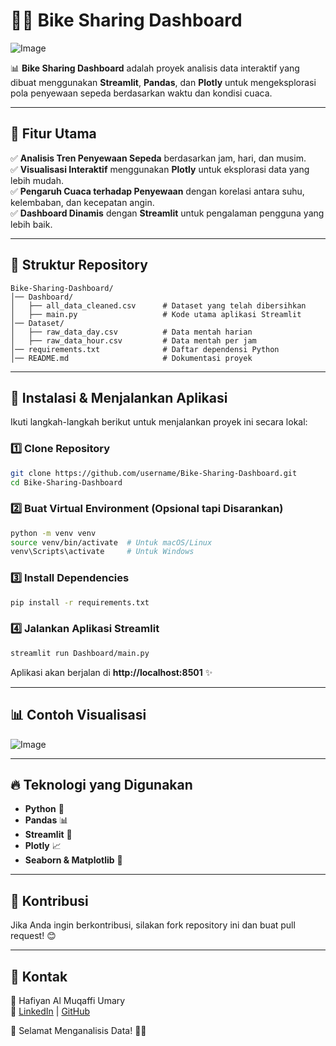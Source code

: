 # 🚴‍♂️ Bike Sharing Dashboard

![Image](https://github.com/user-attachments/assets/da139b6f-f83b-4a4e-8309-214e6c835a5a)

📊 **Bike Sharing Dashboard** adalah proyek analisis data interaktif yang dibuat menggunakan **Streamlit**, **Pandas**, dan **Plotly** untuk mengeksplorasi pola penyewaan sepeda berdasarkan waktu dan kondisi cuaca.

---

## 📖 **Fitur Utama**
✅ **Analisis Tren Penyewaan Sepeda** berdasarkan jam, hari, dan musim.  
✅ **Visualisasi Interaktif** menggunakan **Plotly** untuk eksplorasi data yang lebih mudah.  
✅ **Pengaruh Cuaca terhadap Penyewaan** dengan korelasi antara suhu, kelembaban, dan kecepatan angin.  
✅ **Dashboard Dinamis** dengan **Streamlit** untuk pengalaman pengguna yang lebih baik.  

---

## 📂 **Struktur Repository**
```
Bike-Sharing-Dashboard/
│── Dashboard/
│   ├── all_data_cleaned.csv      # Dataset yang telah dibersihkan
│   ├── main.py                   # Kode utama aplikasi Streamlit
│── Dataset/
│   ├── raw_data_day.csv          # Data mentah harian
│   ├── raw_data_hour.csv         # Data mentah per jam
│── requirements.txt              # Daftar dependensi Python
│── README.md                     # Dokumentasi proyek
```

---

## 🚀 **Instalasi & Menjalankan Aplikasi**
Ikuti langkah-langkah berikut untuk menjalankan proyek ini secara lokal:

### 1️⃣ **Clone Repository**
```bash
git clone https://github.com/username/Bike-Sharing-Dashboard.git
cd Bike-Sharing-Dashboard
```

### 2️⃣ **Buat Virtual Environment (Opsional tapi Disarankan)**
```bash
python -m venv venv
source venv/bin/activate  # Untuk macOS/Linux
venv\Scripts\activate     # Untuk Windows
```

### 3️⃣ **Install Dependencies**
```bash
pip install -r requirements.txt
```

### 4️⃣ **Jalankan Aplikasi Streamlit**
```bash
streamlit run Dashboard/main.py
```

Aplikasi akan berjalan di **http://localhost:8501** ✨

---

## 📊 **Contoh Visualisasi**
![Image](https://github.com/user-attachments/assets/fa0f0e79-963c-44ed-9ba5-92586bc07bdc)

---

## 🔥 **Teknologi yang Digunakan**
- **Python** 🐍
- **Pandas** 📊
- **Streamlit** 🚀
- **Plotly** 📈
- **Seaborn & Matplotlib** 🎨

---

## 🤝 **Kontribusi**
Jika Anda ingin berkontribusi, silakan fork repository ini dan buat pull request! 😊

---

## 📩 **Kontak**
📧 Hafiyan Al Muqaffi Umary  
📍 [LinkedIn](https://www.linkedin.com/in/habstrakt808/) | [GitHub](https://github.com/habstrakT808)

🚀 Selamat Menganalisis Data! 🚴‍♂️

